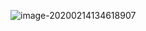 ![image-20200214134618907](C:\Users\gmalarski\AppData\Roaming\Typora\typora-user-images\image-20200214134618907.png)